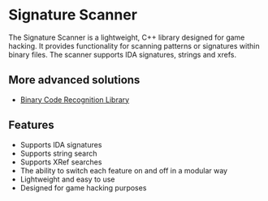 # Signature Scanner

The Signature Scanner is a lightweight, C++ library designed for game hacking. It provides functionality for scanning patterns or signatures within binary files. The scanner supports IDA signatures, strings and xrefs.

## More advanced solutions
- [Binary Code Recognition Library](https://github.com/Sumandora/bcrl)

## Features
- Supports IDA signatures
- Supports string search
- Supports XRef searches
- The ability to switch each feature on and off in a modular way 
- Lightweight and easy to use
- Designed for game hacking purposes
